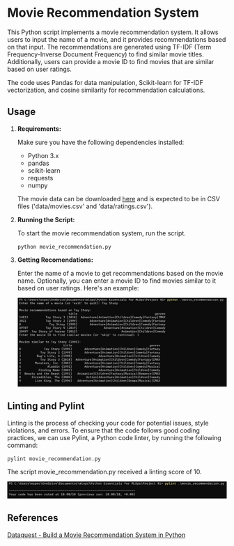 # Movie Recommendation System

This Python script implements a movie recommendation system. It allows users to input the name of a movie, and it provides recommendations based on that input. The recommendations are generated using TF-IDF (Term Frequency-Inverse Document Frequency) to find similar movie titles. Additionally, users can provide a movie ID to find movies that are similar based on user ratings.

The code uses Pandas for data manipulation, Scikit-learn for TF-IDF vectorization, and cosine similarity for recommendation calculations.

## Usage

1. **Requirements:**

   Make sure you have the following dependencies installed:
   - Python 3.x
   - pandas
   - scikit-learn
   - requests
   - numpy

   The movie data can be downloaded [here](https://files.grouplens.org/datasets/movielens/ml-25m.zip) and is expected to be in CSV files ('data/movies.csv' and 'data/ratings.csv').

2. **Running the Script:**

   To start the movie recommendation system, run the script.

   ```
   python movie_recommendation.py
   ```

3. **Getting Recomendations:**

    Enter the name of a movie to get recommendations based on the movie name. Optionally, you can enter a movie ID to find movies similar to it based on user ratings. Here's an example:

    ![Recomendation example](https://github.com/gabrielaact/mlops/blob/main/Python%20Essentials%20for%20MLOps/Project%2001/images/example.png)


## Linting and Pylint

Linting is the process of checking your code for potential issues, style violations, and errors. To ensure that the code follows good coding practices, we can use Pylint, a Python code linter, by running the following command:

```
pylint movie_recommendation.py
```

The script movie_recommendation.py received a linting score of 10.

![Pylint result](https://github.com/gabrielaact/mlops/blob/main/Python%20Essentials%20for%20MLOps/Project%2001/images/pylint.png)

## References
[Dataquest - Build a Movie Recommendation System in Python](https://github.com/dataquestio/project-walkthroughs/blob/master/movie_recs/movie_recommendations.ipynb)
